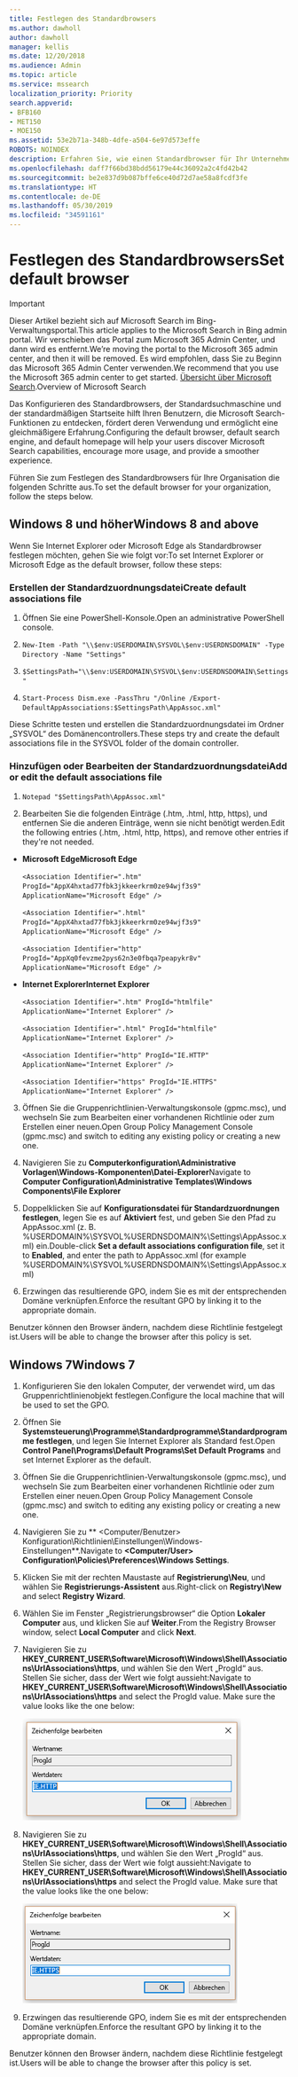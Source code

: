 ```yaml
---
title: Festlegen des Standardbrowsers
ms.author: dawholl
author: dawholl
manager: kellis
ms.date: 12/20/2018
ms.audience: Admin
ms.topic: article
ms.service: mssearch
localization_priority: Priority
search.appverid:
- BFB160
- MET150
- MOE150
ms.assetid: 53e2b71a-348b-4dfe-a504-6e97d573effe
ROBOTS: NOINDEX
description: Erfahren Sie, wie einen Standardbrowser für Ihr Unternehmen mit Microsoft Search konfigurieren.
ms.openlocfilehash: daff7f66bd38bdd56179e44c36092a2c4fd42b42
ms.sourcegitcommit: be2e837d9b087bffe6ce40d72d7ae58a8fcdf3fe
ms.translationtype: HT
ms.contentlocale: de-DE
ms.lasthandoff: 05/30/2019
ms.locfileid: "34591161"
---
```

# <a name="set-default-browser"></a><span data-ttu-id="6756d-103">Festlegen des Standardbrowsers</span><span class="sxs-lookup"><span data-stu-id="6756d-103">Set default browser</span></span>

> [!IMPORTANT]
> <span data-ttu-id="6756d-104">Dieser Artikel bezieht sich auf Microsoft Search im Bing-Verwaltungsportal.</span><span class="sxs-lookup"><span data-stu-id="6756d-104">This article applies to the Microsoft Search in Bing admin portal.</span></span> <span data-ttu-id="6756d-105">Wir verschieben das Portal zum Microsoft 365 Admin Center, und dann wird es entfernt.</span><span class="sxs-lookup"><span data-stu-id="6756d-105">We’re moving the portal to the Microsoft 365 admin center, and then it will be removed.</span></span> <span data-ttu-id="6756d-106">Es wird empfohlen, dass Sie zu Beginn das Microsoft 365 Admin Center verwenden.</span><span class="sxs-lookup"><span data-stu-id="6756d-106">We recommend that you use the Microsoft 365 admin center to get started.</span></span> <span data-ttu-id="6756d-107">[Übersicht über Microsoft Search](overview-microsoft-search.md).</span><span class="sxs-lookup"><span data-stu-id="6756d-107">Overview of Microsoft Search</span></span>
    
<span data-ttu-id="6756d-108">Das Konfigurieren des Standardbrowsers, der Standardsuchmaschine und der standardmäßigen Startseite hilft Ihren Benutzern, die Microsoft Search-Funktionen zu entdecken, fördert deren Verwendung und ermöglicht eine gleichmäßigere Erfahrung.</span><span class="sxs-lookup"><span data-stu-id="6756d-108">Configuring the default browser, default search engine, and default homepage will help your users discover Microsoft Search capabilities, encourage more usage, and provide a smoother experience.</span></span>
  
<span data-ttu-id="6756d-109">Führen Sie zum Festlegen des Standardbrowsers für Ihre Organisation die folgenden Schritte aus.</span><span class="sxs-lookup"><span data-stu-id="6756d-109">To set the default browser for your organization, follow the steps below.</span></span>
  
## <a name="windows-8-and-above"></a><span data-ttu-id="6756d-110">Windows 8 und höher</span><span class="sxs-lookup"><span data-stu-id="6756d-110">Windows 8 and above</span></span>

<span data-ttu-id="6756d-111">Wenn Sie Internet Explorer oder Microsoft Edge als Standardbrowser festlegen möchten, gehen Sie wie folgt vor:</span><span class="sxs-lookup"><span data-stu-id="6756d-111">To set Internet Explorer or Microsoft Edge as the default browser, follow these steps:</span></span>
  
### <a name="create-default-associations-file"></a><span data-ttu-id="6756d-112">Erstellen der Standardzuordnungsdatei</span><span class="sxs-lookup"><span data-stu-id="6756d-112">Create default associations file</span></span>

1. <span data-ttu-id="6756d-113">Öffnen Sie eine PowerShell-Konsole.</span><span class="sxs-lookup"><span data-stu-id="6756d-113">Open an administrative PowerShell console.</span></span>
    
2.  `New-Item -Path "\\$env:USERDOMAIN\SYSVOL\$env:USERDNSDOMAIN" -Type Directory -Name "Settings"`
    
3.  `$SettingsPath="\\$env:USERDOMAIN\SYSVOL\$env:USERDNSDOMAIN\Settings"`
    
4.  `Start-Process Dism.exe -PassThru "/Online /Export-DefaultAppAssociations:$SettingsPath\AppAssoc.xml"`
    
<span data-ttu-id="6756d-114">Diese Schritte testen und erstellen die Standardzuordnungsdatei im Ordner „SYSVOL“ des Domänencontrollers.</span><span class="sxs-lookup"><span data-stu-id="6756d-114">These steps try and create the default associations file in the SYSVOL folder of the domain controller.</span></span>
  
### <a name="add-or-edit-the-default-associations-file"></a><span data-ttu-id="6756d-115">Hinzufügen oder Bearbeiten der Standardzuordnungsdatei</span><span class="sxs-lookup"><span data-stu-id="6756d-115">Add or edit the default associations file</span></span>

1. `Notepad "$SettingsPath\AppAssoc.xml"`
    
2. <span data-ttu-id="6756d-116">Bearbeiten Sie die folgenden Einträge (.htm, .html, http, https), und entfernen Sie die anderen Einträge, wenn sie nicht benötigt werden.</span><span class="sxs-lookup"><span data-stu-id="6756d-116">Edit the following entries (.htm, .html, http, https), and remove other entries if they're not needed.</span></span>
    
  - <span data-ttu-id="6756d-117">**Microsoft Edge**</span><span class="sxs-lookup"><span data-stu-id="6756d-117">**Microsoft Edge**</span></span>
    
     `<Association Identifier=".htm" ProgId="AppX4hxtad77fbk3jkkeerkrm0ze94wjf3s9" ApplicationName="Microsoft Edge" />`
  
     `<Association Identifier=".html" ProgId="AppX4hxtad77fbk3jkkeerkrm0ze94wjf3s9" ApplicationName="Microsoft Edge" />`
  
     `<Association Identifier="http" ProgId="AppXq0fevzme2pys62n3e0fbqa7peapykr8v" ApplicationName="Microsoft Edge" />`
    
  - <span data-ttu-id="6756d-118">**Internet Explorer**</span><span class="sxs-lookup"><span data-stu-id="6756d-118">**Internet Explorer**</span></span>
    
     `<Association Identifier=".htm" ProgId="htmlfile" ApplicationName="Internet Explorer" />`
  
     `<Association Identifier=".html" ProgId="htmlfile" ApplicationName="Internet Explorer" />`
  
     `<Association Identifier="http" ProgId="IE.HTTP" ApplicationName="Internet Explorer" />`
  
     `<Association Identifier="https" ProgId="IE.HTTPS" ApplicationName="Internet Explorer" />`
    
3. <span data-ttu-id="6756d-119">Öffnen Sie die Gruppenrichtlinien-Verwaltungskonsole (gpmc.msc), und wechseln Sie zum Bearbeiten einer vorhandenen Richtlinie oder zum Erstellen einer neuen.</span><span class="sxs-lookup"><span data-stu-id="6756d-119">Open Group Policy Management Console (gpmc.msc) and switch to editing any existing policy or creating a new one.</span></span>
    
1. <span data-ttu-id="6756d-120">Navigieren Sie zu **Computerkonfiguration\Administrative Vorlagen\Windows-Komponenten\Datei-Explorer**</span><span class="sxs-lookup"><span data-stu-id="6756d-120">Navigate to **Computer Configuration\Administrative Templates\Windows Components\File Explorer**</span></span>
    
2. <span data-ttu-id="6756d-121">Doppelklicken Sie auf **Konfigurationsdatei für Standardzuordnungen festlegen**, legen Sie es auf **Aktiviert** fest, und geben Sie den Pfad zu AppAssoc.xml (z. B. %USERDOMAIN%\SYSVOL\%USERDNSDOMAIN%\Settings\AppAssoc.xml) ein.</span><span class="sxs-lookup"><span data-stu-id="6756d-121">Double-click **Set a default associations configuration file**, set it to **Enabled**, and enter the path to AppAssoc.xml (for example %USERDOMAIN%\SYSVOL\%USERDNSDOMAIN%\Settings\AppAssoc.xml)</span></span>
    
4. <span data-ttu-id="6756d-122">Erzwingen das resultierende GPO, indem Sie es mit der entsprechenden Domäne verknüpfen.</span><span class="sxs-lookup"><span data-stu-id="6756d-122">Enforce the resultant GPO by linking it to the appropriate domain.</span></span>
    
<span data-ttu-id="6756d-123">Benutzer können den Browser ändern, nachdem diese Richtlinie festgelegt ist.</span><span class="sxs-lookup"><span data-stu-id="6756d-123">Users will be able to change the browser after this policy is set.</span></span>
  
## <a name="windows-7"></a><span data-ttu-id="6756d-124">Windows 7</span><span class="sxs-lookup"><span data-stu-id="6756d-124">Windows 7</span></span>

1. <span data-ttu-id="6756d-125">Konfigurieren Sie den lokalen Computer, der verwendet wird, um das Gruppenrichtlinienobjekt festlegen.</span><span class="sxs-lookup"><span data-stu-id="6756d-125">Configure the local machine that will be used to set the GPO.</span></span>
    
1. <span data-ttu-id="6756d-126">Öffnen Sie **Systemsteuerung\Programme\Standardprogramme\Standardprogramme festlegen**, und legen Sie Internet Explorer als Standard fest.</span><span class="sxs-lookup"><span data-stu-id="6756d-126">Open **Control Panel\Programs\Default Programs\Set Default Programs** and set Internet Explorer as the default.</span></span> 
    
2. <span data-ttu-id="6756d-127">Öffnen Sie die Gruppenrichtlinien-Verwaltungskonsole (gpmc.msc), und wechseln Sie zum Bearbeiten einer vorhandenen Richtlinie oder zum Erstellen einer neuen.</span><span class="sxs-lookup"><span data-stu-id="6756d-127">Open Group Policy Management Console (gpmc.msc) and switch to editing any existing policy or creating a new one.</span></span>
    
1. <span data-ttu-id="6756d-128">Navigieren Sie zu \*\* \<Computer/Benutzer\> Konfiguration\Richtlinien\Einstellungen\Windows-Einstellungen\*\*.</span><span class="sxs-lookup"><span data-stu-id="6756d-128">Navigate to **\<Computer/User\> Configuration\Policies\Preferences\Windows Settings**.</span></span>
    
2. <span data-ttu-id="6756d-129">Klicken Sie mit der rechten Maustaste auf **Registrierung\Neu**, und wählen Sie **Registrierungs-Assistent** aus.</span><span class="sxs-lookup"><span data-stu-id="6756d-129">Right-click on **Registry\New** and select **Registry Wizard**.</span></span>
    
3. <span data-ttu-id="6756d-130">Wählen Sie im Fenster „Registrierungsbrowser“ die Option **Lokaler Computer** aus, und klicken Sie auf **Weiter**.</span><span class="sxs-lookup"><span data-stu-id="6756d-130">From the Registry Browser window, select **Local Computer** and click **Next**.</span></span>
    
4. <span data-ttu-id="6756d-p102">Navigieren Sie zu **HKEY_CURRENT_USER\Software\Microsoft\Windows\Shell\Associations\UrlAssociations\https**, und wählen Sie den Wert „ProgId“ aus. Stellen Sie sicher, dass der Wert wie folgt aussieht:</span><span class="sxs-lookup"><span data-stu-id="6756d-p102">Navigate to **HKEY_CURRENT_USER\Software\Microsoft\Windows\Shell\Associations\UrlAssociations\https** and select the ProgId value. Make sure the value looks like the one below:</span></span> 
    
    ![Auswählen des ProgId-Werts in „Zeichenfolge bearbeiten“](media/f6173dcc-b898-4967-8c40-4b0fe411a92b.png)
  
5. <span data-ttu-id="6756d-p103">Navigieren Sie zu **HKEY_CURRENT_USER\Software\Microsoft\Windows\Shell\Associations\UrlAssociations\https**, und wählen Sie den Wert „ProgId“ aus. Stellen Sie sicher, dass der Wert wie folgt aussieht:</span><span class="sxs-lookup"><span data-stu-id="6756d-p103">Navigate to **HKEY_CURRENT_USER\Software\Microsoft\Windows\Shell\Associations\UrlAssociations\https** and select the ProgId value. Make sure that the value looks like the one below:</span></span> 
    
    ![Auswählen des ProgId-Werts für HTTPS in „Zeichenfolge bearbeiten“](media/3519e13b-4fe7-4d15-946c-82fd50fc49bb.png)
  
3. <span data-ttu-id="6756d-137">Erzwingen das resultierende GPO, indem Sie es mit der entsprechenden Domäne verknüpfen.</span><span class="sxs-lookup"><span data-stu-id="6756d-137">Enforce the resultant GPO by linking it to the appropriate domain.</span></span>
    
<span data-ttu-id="6756d-138">Benutzer können den Browser ändern, nachdem diese Richtlinie festgelegt ist.</span><span class="sxs-lookup"><span data-stu-id="6756d-138">Users will be able to change the browser after this policy is set.</span></span>
